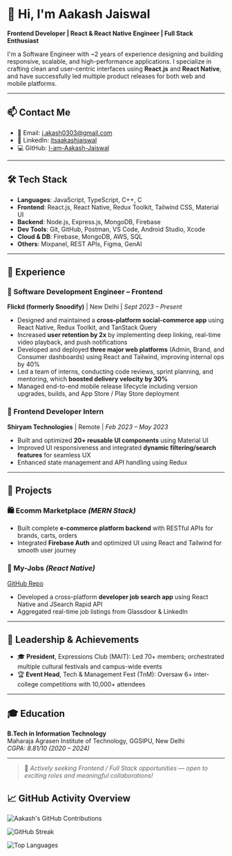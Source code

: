 # 👋 Hi, I'm Aakash Jaiswal

**Frontend Developer | React & React Native Engineer | Full Stack Enthusiast**

I'm a Software Engineer with ~2 years of experience designing and building responsive, scalable, and high-performance applications. I specialize in crafting clean and user-centric interfaces using **React.js** and **React Native**, and have successfully led multiple product releases for both web and mobile platforms.

---

## 📫 Contact Me

- 📧 Email: [j.akash0303@gmail.com](mailto:j.akash0303@gmail.com)  
- 🔗 LinkedIn: [itsaakashjaiswal](https://www.linkedin.com/in/itsaakashjaiswal/)  
- 💻 GitHub: [I-am-Aakash-Jaiswal](https://github.com/I-am-Aakash-Jaiswal)

---

## 🛠️ Tech Stack

- **Languages**: JavaScript, TypeScript, C++, C  
- **Frontend**: React.js, React Native, Redux Toolkit, Tailwind CSS, Material UI  
- **Backend**: Node.js, Express.js, MongoDB, Firebase  
- **Dev Tools**: Git, GitHub, Postman, VS Code, Android Studio, Xcode  
- **Cloud & DB**: Firebase, MongoDB, AWS, SQL  
- **Others**: Mixpanel, REST APIs, Figma, GenAI

---

## 💼 Experience

### 🔹 Software Development Engineer – Frontend  
**Flickd (formerly Snoodify)** | New Delhi | *Sept 2023 – Present*  
- Designed and maintained a **cross-platform social-commerce app** using React Native, Redux Toolkit, and TanStack Query  
- Increased **user retention by 2x** by implementing deep linking, real-time video playback, and push notifications  
- Developed and deployed **three major web platforms** (Admin, Brand, and Consumer dashboards) using React and Tailwind, improving internal ops by 40%  
- Led a team of interns, conducting code reviews, sprint planning, and mentoring, which **boosted delivery velocity by 30%**  
- Managed end-to-end mobile release lifecycle including version upgrades, builds, and App Store / Play Store deployment  

### 🔹 Frontend Developer Intern  
**Shiryam Technologies** | Remote | *Feb 2023 – May 2023*  
- Built and optimized **20+ reusable UI components** using Material UI  
- Improved UI responsiveness and integrated **dynamic filtering/search features** for seamless UX  
- Enhanced state management and API handling using Redux

---

## 🚀 Projects

### 🛍️ Ecomm Marketplace *(MERN Stack)*  
- Built complete **e-commerce platform backend** with RESTful APIs for brands, carts, orders  
- Integrated **Firebase Auth** and optimized UI using React and Tailwind for smooth user journey  

### 🔎 My-Jobs *(React Native)*  
[GitHub Repo](https://github.com/I-am-Aakash-Jaiswal/MyJobs-React_Native)  
- Developed a cross-platform **developer job search app** using React Native and JSearch Rapid API  
- Aggregated real-time job listings from Glassdoor & LinkedIn

---

## 🏅 Leadership & Achievements

- 🎓 **President**, Expressions Club (MAIT): Led 70+ members; orchestrated multiple cultural festivals and campus-wide events  
- 🏆 **Event Head**, Tech & Management Fest (TnM): Oversaw 6+ inter-college competitions with 10,000+ attendees

---

## 🎓 Education

**B.Tech in Information Technology**  
Maharaja Agrasen Institute of Technology, GGSIPU, New Delhi  
*CGPA: 8.81/10 (2020 – 2024)*

---

> 💼 *Actively seeking Frontend / Full Stack opportunities — open to exciting roles and meaningful collaborations!*

## 📈 GitHub Activity Overview

<!-- GitHub Contributions Graph -->
![Aakash's GitHub Contributions](https://ghchart.rshah.org/0f9d58/I-am-Aakash-Jaiswal)

<!-- Streak Stats -->
![GitHub Streak](https://streak-stats.demolab.com?user=I-am-Aakash-Jaiswal&theme=react&hide_border=true)

<!-- Top Languages -->
![Top Languages](https://github-readme-stats.vercel.app/api/top-langs/?username=I-am-Aakash-Jaiswal&layout=compact&theme=react)


